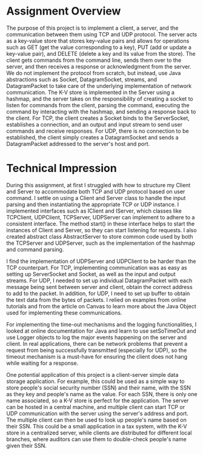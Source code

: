 # Assignment Overview
The purpose of this project is to implement a client, a server, and the communication between them using TCP and UDP protocol. The server acts as a key-value store that stores key-value pairs and allows for operations such as GET (get the value corresponding to a key), PUT (add or update a key-value pair), and DELETE (delete a key and its value from the store). The client gets commands from the command line, sends them over to the server, and then receives a response or acknowledgment from the server. We do not implement the protocol from scratch, but instead, use Java abstractions such as Socket, DatagramSocket, streams, and DatagramPacket to take care of the underlying implementation of network communication. The K-V store is implemented in the Server using a hashmap, and the server takes on the responsibility of creating a socket to listen for commands from the client, parsing the command, executing the command by interacting with the hashmap, and sending a response back to the client. For TCP, the client creates a Socket binds to the ServerSocket, establishes a connection, and an output and input stream to send user commands and receive responses. For UDP, there is no connection to be established, the client simply creates a DatagramSocket and sends a DatagramPacket addressed to the server's host and port. 

# Technical Impression
During this assignment, at first I struggled with how to structure my Client and Server to accommodate both TCP and UDP protocol based on user command. I settle on using a Client and Server class to handle the input parsing and then instantiating the appropriate TCP or UDP instance. I implemented interfaces such as IClient and IServer, which classes like TCPClient, UDPClient, TCPServer, UDPServer can implement to adhere to a consistent interface. The method start() in these interface helps to start the instances of Client and Server, so they can start listening for requests. I also created abstract class AbstractServer to store common code used by both the TCPServer and UDPServer, such as the implementation of the hashmap and command parsing. 

I find the implementation of UDPServer and UDPClient to be harder than the TCP counterpart. For TCP, implementing communication was as easy as setting up ServerSocket and Socket, as well as the input and output streams. For UDP, I needed to set up individual DatagramPacket with each message being sent between server and client, obtain the correct address to add to the packet. In addition, for UDP, I need to set up buffer to obtain the text data from the bytes of packets. I relied on examples from online tutorials and from the article on Canvas to learn more about the Java Object used for implementing these communications. 

For implementing the time-out mechanisms and the logging functionalities, I looked at online documentation for Java and learn to use setSoTimeOut and use Logger objects to log the major events happening on the server and client. In real applications, there can be network problems that prevent a request from being successfully transmitted (especially for UDP), so the timeout mechanism is a must-have for ensuring the client does not hang while waiting for a response. 

One potential application of this project is a client-server simple data storage application. For example, this could be used as a simple way to store people's social security number (SSN) and their name, with the SSN as they key and people's name as the value. For each SSN, there is only one name associated, so a K-V store is perfect for the application. The server can be hosted in a central machine, and multiple client can start TCP or UDP communication with the server using the server's address and port. The multiple client can then be used to look up people's name based on their SSN. This could be a small application in a tax system, with the K-V store in a centralized server, while clients are distributed for different local branches, where auditors can use them to double-check people's name given their SSN. 